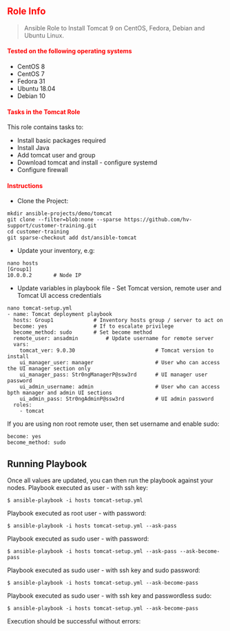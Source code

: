 ## <font color='red'>Role Info</font>
> Ansible Role to Install Tomcat 9 on CentOS, Fedora, Debian and Ubuntu Linux.

#### <font color='red'>Tested on the following operating systems</font>
- CentOS 8
- CentOS 7
- Fedora 31
- Ubuntu 18.04
- Debian 10

#### <font color='red'> Tasks in the Tomcat Role </font>
This role contains tasks to:
- Install basic packages required
- Install Java
- Add tomcat user and group
- Download tomcat and install - configure systemd
- Configure firewall

#### <font color='red'> Instructions </font>
- Clone the Project:

```
mkdir ansible-projects/demo/tomcat
git clone --filter=blob:none --sparse https://github.com/hv-support/customer-training.git
cd customer-training
git sparse-checkout add dst/ansible-tomcat
```

- Update your inventory, e.g:
```
nano hosts
[Group1]
10.0.0.2       # Node IP
```

- Update variables in playbook file - Set Tomcat version, remote user and Tomcat UI access credentials
```
nano tomcat-setup.yml
- name: Tomcat deployment playbook
  hosts: Group1             # Inventory hosts group / server to act on
  become: yes               # If to escalate privilege
  become_method: sudo       # Set become method
  remote_user: ansadmin         # Update username for remote server
  vars:
    tomcat_ver: 9.0.30                          # Tomcat version to install
    ui_manager_user: manager                    # User who can access the UI manager section only
    ui_manager_pass: Str0ngManagerP@ssw3rd      # UI manager user password
    ui_admin_username: admin                    # User who can access bpth manager and admin UI sections
    ui_admin_pass: Str0ngAdminP@ssw3rd          # UI admin password
  roles:
    - tomcat
```
If you are using non root remote user, then set username and enable sudo:
```
become: yes
become_method: sudo
```

## Running Playbook
Once all values are updated, you can then run the playbook against your nodes.
Playbook executed as <ansadmin> user - with ssh key:
```
$ ansible-playbook -i hosts tomcat-setup.yml
```
Playbook executed as root user - with password:
```
$ ansible-playbook -i hosts tomcat-setup.yml --ask-pass
```
Playbook executed as sudo user - with password:
```
$ ansible-playbook -i hosts tomcat-setup.yml --ask-pass --ask-become-pass
```
Playbook executed as sudo user - with ssh key and sudo password:
```
$ ansible-playbook -i hosts tomcat-setup.yml --ask-become-pass
```
Playbook executed as sudo user - with ssh key and passwordless sudo:
```
$ ansible-playbook -i hosts tomcat-setup.yml --ask-become-pass
```
Execution should be successful without errors:
